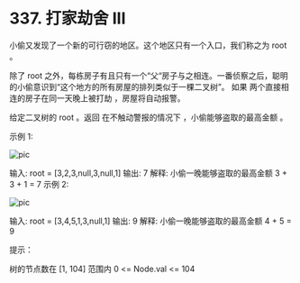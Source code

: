 # 337. 打家劫舍 III

小偷又发现了一个新的可行窃的地区。这个地区只有一个入口，我们称之为 root 。

除了 root 之外，每栋房子有且只有一个“父“房子与之相连。一番侦察之后，聪明的小偷意识到“这个地方的所有房屋的排列类似于一棵二叉树”。
如果 两个直接相连的房子在同一天晚上被打劫 ，房屋将自动报警。

给定二叉树的 root 。返回 在不触动警报的情况下 ，小偷能够盗取的最高金额 。

示例 1:

![pic](https://assets.leetcode.com/uploads/2021/03/10/rob1-tree.jpg)

输入: root = [3,2,3,null,3,null,1]
输出: 7
解释: 小偷一晚能够盗取的最高金额 3 + 3 + 1 = 7
示例 2:

![pic](https://assets.leetcode.com/uploads/2021/03/10/rob2-tree.jpg)

输入: root = [3,4,5,1,3,null,1]
输出: 9
解释: 小偷一晚能够盗取的最高金额 4 + 5 = 9

提示：

树的节点数在 [1, 104] 范围内
0 <= Node.val <= 104